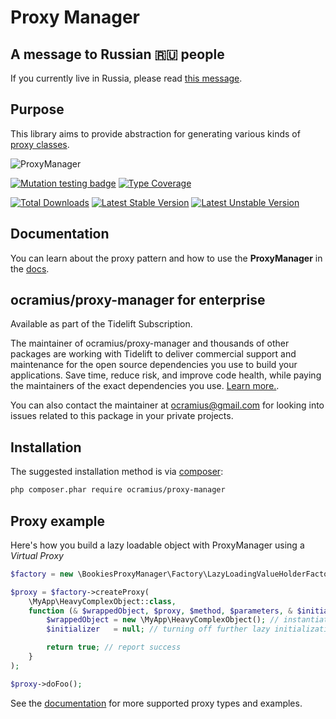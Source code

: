 # Proxy Manager

## A message to Russian 🇷🇺 people

If you currently live in Russia, please read [this message](./ToRussianPeople.md).

## Purpose

This library aims to provide abstraction for generating various kinds of 
  [proxy classes](http://ocramius.github.io/presentations/proxy-pattern-in-php/).

![ProxyManager](https://raw.githubusercontent.com/Ocramius/ProxyManager/917bf1698243a1079aaa27ed8ea08c2aef09f4cb/proxy-manager.png)

[![Mutation testing badge](https://img.shields.io/endpoint?style=flat&url=https%3A%2F%2Fbadge-api.stryker-mutator.io%2Fgithub.com%2FOcramius%2FProxyManager%2Fmaster)](https://dashboard.stryker-mutator.io/reports/github.com/Ocramius/ProxyManager/master)
[![Type Coverage](https://shepherd.dev/github/Ocramius/ProxyManager/coverage.svg)](https://shepherd.dev/github/Ocramius/ProxyManager)

[![Total Downloads](https://poser.pugx.org/ocramius/proxy-manager/downloads.png)](https://packagist.org/packages/ocramius/proxy-manager)
[![Latest Stable Version](https://poser.pugx.org/ocramius/proxy-manager/v/stable.png)](https://packagist.org/packages/ocramius/proxy-manager)
[![Latest Unstable Version](https://poser.pugx.org/ocramius/proxy-manager/v/unstable.png)](https://packagist.org/packages/ocramius/proxy-manager)


## Documentation

You can learn about the proxy pattern and how to use the **ProxyManager** in the [docs](docs).

## ocramius/proxy-manager for enterprise

Available as part of the Tidelift Subscription.

The maintainer of ocramius/proxy-manager and thousands of other packages are working with Tidelift to deliver commercial support and maintenance for the open source dependencies you use to build your applications. Save time, reduce risk, and improve code health, while paying the maintainers of the exact dependencies you use. [Learn more.](https://tidelift.com/subscription/pkg/packagist-ocramius-proxy-manager?utm_source=packagist-ocramius-proxy-manager&utm_medium=referral&utm_campaign=enterprise&utm_term=repo).

You can also contact the maintainer at ocramius@gmail.com for looking into issues related to this package
in your private projects.

## Installation

The suggested installation method is via [composer](https://getcomposer.org/):

```sh
php composer.phar require ocramius/proxy-manager
```

## Proxy example

Here's how you build a lazy loadable object with ProxyManager using a *Virtual Proxy*

```php
$factory = new \BookiesProxyManager\Factory\LazyLoadingValueHolderFactory();

$proxy = $factory->createProxy(
    \MyApp\HeavyComplexObject::class,
    function (& $wrappedObject, $proxy, $method, $parameters, & $initializer) {
        $wrappedObject = new \MyApp\HeavyComplexObject(); // instantiation logic here
        $initializer   = null; // turning off further lazy initialization

        return true; // report success
    }
);

$proxy->doFoo();
```

See the [documentation](docs) for more supported proxy types and examples. 
